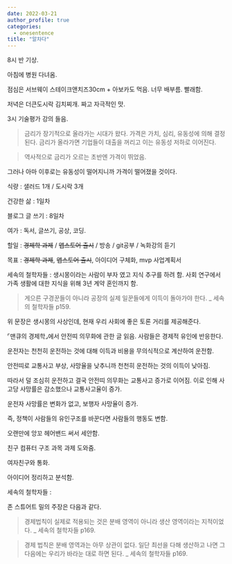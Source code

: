 ```yaml
---
date: 2022-03-21
author_profile: true
categories:
  - onesentence
title: "알차다"
---
```


8시 반 기상.

아침에 병원 다녀옴.

점심은 서브웨이 스테이크앤치즈30cm + 아보카도 먹음. 너무 배부름. 빨래함.

저녁은 더큰도시락 김치찌개. 짜고 자극적인 맛.



3시 기술평가 강의 들음.

> 금리가 장기적으로 올라가는 시대가 왔다. 가격은 가치, 심리, 유동성에 의해 결정된다. 금리가 올라가면 기업들이 대출을 꺼리고 이는 유동성 저하로 이어진다. 

> 역사적으로 금리가 오르는 초반엔 가격이 뛰었음. 

그러나 아마 이후로는 유동성이 떨어지니까 가격이 떨어졌을 것이다.



식량 : 샐러드 1개 / 도시락 3개

건강한 삶 : 1일차 

블로그 글 쓰기 : 8일차

여가 : 독서, 글쓰기, 공상, 코딩.

할일 : ~~경제학 과제~~ / ~~앱스토어 출시~~ / 방송 / git공부 / 녹화강의 듣기

목표 : ~~경제학 과제~~, ~~앱스토어 출시~~, 아이디어 구체화, mvp 사업계획서 



세속의 철학자들 : 생시몽이라는 사람이 부자 였고 지식 추구를 하려 함. 사회 연구에서 가족 생활에 대한 지식을 위해 3년 계약 혼인까지 함.

> 게으른 구경꾼들이 아니라 공장의 실제 일꾼들에게 이득이 돌아가야 한다. _ 세속의 철학자들 p159. 

위 문장은 생시몽의 사상인데, 현재 우리 사회에 좋은 토론 거리를 제공해준다.



⌜맨큐의 경제학⌟에서 안전띠 의무화에 관한 글 읽음. 사람들은 경제적 유인에 반응한다.

운전자는 천천히 운전하는 것에 대해 이득과 비용을 무의식적으로 계산하여 운전함.

안전띠로 교통사고 부상, 사망율을 낮추니까 천천히 운전하는 것의 이득이 낮아짐.

따라서 덜 조심히 운전하고 결국 안전띠 의무화는 교통사고 증가로 이어짐. 이로 인해 사고당 사망률은 감소했으나 교통사고율이 증가.

운전자 사망률은 변화가 없고, 보행자 사망율이 증가.

즉, 정책이 사람들의 유인구조를 바꾼다면 사람들의 행동도 변함.



오랜만에 앙꼬 헤어밴드 써서 세안함.

친구 컴퓨터 구조 과목 과제 도와줌.  

여자친구와 통화.

아이디어 정리하고 분석함.

세속의 철학자들 : 

존 스튜어트 밀의 주장은 다음과 같다.

> 경제법칙이 실제로 적용되는 것은 분배 영역이 아니라 생산 영역이라는 지적이었다. _ 세속의 철학자들 p169. 

> 경제 법칙은 분배 영역과는 아무 상관이 없다. 일단 최선을 다해 생산하고 나면 그다음에는 우리가 바라눈 대로 하면 된다. _ 세속의 철학자들 p169. 


